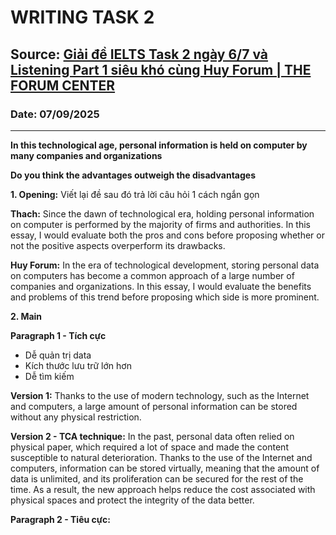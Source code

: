 # WRITING TASK 2

## Source: [Giải đề IELTS Task 2 ngày 6/7 và Listening Part 1 siêu khó cùng Huy Forum | THE FORUM CENTER](https://www.youtube.com/watch?v=A-APmUjKU2k)

### Date: 07/09/2025
---

**In this technological age, personal information is held on computer by many companies and organizations**

**Do you think the advantages outweigh the disadvantages**

**1. Opening:** Viết lại đề sau đó trả lời câu hỏi 1 cách ngắn gọn
 
**Thach:** Since the dawn of technological era, holding personal information on computer is performed by the majority of firms and authorities. In this essay, I would evaluate both the pros and cons before proposing whether or not the positive aspects overperform its drawbacks.

**Huy Forum:** In the era of technological development, storing personal data on computers has become a common approach of a large number of companies and organizations. In this essay, I would evaluate the benefits and problems of this trend before proposing which side is more prominent.

**2. Main**

**Paragraph 1 - Tích cực**
- Dễ quản trị data
- Kích thước lưu trữ lớn hơn
- Dễ tìm kiếm

**Version 1:** Thanks to the use of modern technology, such as the Internet and computers, a large amount of personal information can be stored without any physical restriction.

**Version 2 - TCA technique:** In the past, personal data often relied on physical paper, which required a lot of space and made the content susceptible to natural deterioration. Thanks to the use of the Internet and computers, information can be stored virtually, meaning that the amount of data is unlimited, and its proliferation can be secured for the rest of the time. As a result, the new approach helps reduce the cost associated with physical spaces and protect the integrity of the data better.

**Paragraph 2 - Tiêu cực:**